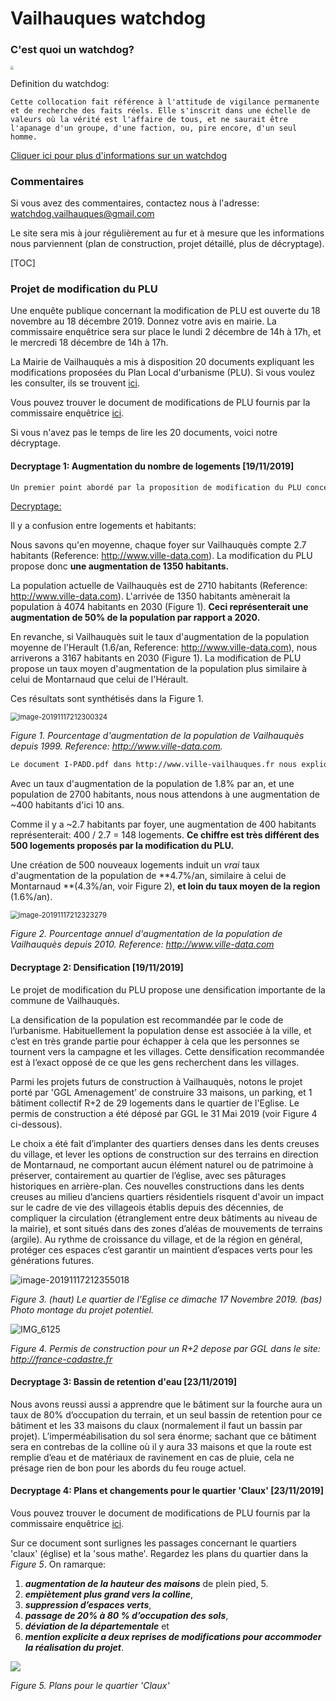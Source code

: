 # Vailhauques watchdog

### C'est quoi un watchdog?

<img src="https://www.watchdogri.org/img/Watson_the_watchdog.jpg" style="zoom:33%;" />

Definition du watchdog: 

```
Cette collocation fait référence à l'attitude de vigilance permanente et de recherche des faits réels. Elle s'inscrit dans une échelle de valeurs où la vérité est l'affaire de tous, et ne saurait être l'apanage d'un groupe, d'une faction, ou, pire encore, d'un seul homme.
```

[Cliquer ici pour plus d'informations sur un watchdog](https://blogs.mediapart.fr/jean-louis-legalery/blog/201108/le-concept-de-watchdog)

### Commentaires

Si vous avez des commentaires, contactez nous à l'adresse: watchdog.vailhauques@gmail.com

Le site sera mis à jour régulièrement au fur et à mesure que les informations nous parviennent (plan de construction, projet détaillé, plus de décryptage).

[TOC]

### Projet de modification du PLU

Une enquête publique concernant la modification de PLU est ouverte du 18 novembre au 18 décembre 2019. Donnez votre avis en mairie. La commissaire enquêtrice sera sur place le lundi 2 décembre de 14h à 17h, et le mercredi 18 décembre de 14h à 17h. 

La Mairie de Vailhauquès a mis à disposition 20 documents expliquant les modifications proposées du Plan Local d'urbanisme (PLU). Si vous voulez les consulter, ils se trouvent [ici](http://www.ville-vailhauques.fr).

Vous pouvez trouver le document de modifications de PLU fournis par la commissaire enquêtrice [ici](./DocumentsPLU_commissaireEnquetrice.pdf). 

Si vous n'avez pas le temps de lire les 20 documents, voici notre décryptage.

#### Decryptage 1: Augmentation du nombre de logements [19/11/2019]


```sh
Un premier point abordé par la proposition de modification du PLU concerne l'augmentation du nombre des logements. **Les documents proposent une augmentation de 500 logements** (Reference: http://www.ville-vailhauques.fr). 
```

<u>Decryptage:</u>

Il y a confusion entre logements et habitants:

Nous savons qu'en moyenne, chaque foyer sur Vailhauquès compte 2.7 habitants (Reference: http://www.ville-data.com). La modification du PLU propose donc **une augmentation de 1350 habitants.**


La population actuelle de Vailhauquès est de 2710 habitants (Reference: http://www.ville-data.com). L'arrivée de 1350 habitants amènerait la population à 4074 habitants en 2030 (Figure 1). **Ceci représenterait une augmentation de 50% de la population par rapport a 2020.**

En revanche, si Vailhauquès suit le taux d'augmentation de la population moyenne de l'Herault (1.6/an, Reference: http://www.ville-data.com), nous arriverons a 3167 habitants en 2030 (Figure 1). La modification de PLU propose un taux moyen d'augmentation de la population plus similaire à celui de Montarnaud que celui de l'Hérault. 

Ces résultats sont synthétisés dans la Figure 1.

<img src="index.assets/image-20191117212300324.png" alt="image-20191117212300324" style="zoom:80%;" />

*Figure 1. Pourcentage d'augmentation de la population de Vailhauquès depuis 1999. Reference: http://www.ville-data.com.*



```bash
Le document I-PADD.pdf dans http://www.ville-vailhauques.fr nous explique que le taux d'augmentation de la population est de 1.8% par an. 
```

Avec un taux d'augmentation de la population de 1.8% par an, et une population de 2700 habitants, nous nous attendons à une augmentation de ~400 habitants d'ici 10 ans. 

Comme il y a ~2.7 habitants par foyer, une augmentation de 400 habitants représenterait: 400 / 2.7 = 148 logements. **Ce chiffre est très différent des 500 logements proposés par la modification du PLU.**

Une création de 500 nouveaux logements induit un *vrai* taux d'augmentation de la population de **4.7%/an, similaire à celui de Montarnaud **(4.3%/an, voir Figure 2), **et loin du taux moyen de la region** (1.6%/an).

<img src="index.assets/image-20191117212323279.png" alt="image-20191117212323279" style="zoom:80%;" />

*Figure 2. Pourcentage annuel d'augmentation de la population de Vailhauquès depuis 2010. Reference: http://www.ville-data.com* 

#### Decryptage 2: Densification [19/11/2019]

Le projet de modification du PLU propose une densification importante de la commune de Vailhauquès.

La densification de la population est recommandée par le code de l’urbanisme. Habituellement la population dense est associée à la ville, et c’est en très grande partie pour échapper à cela que les personnes se tournent vers la campagne et les villages. Cette densification recommandée est à l’exact opposé de ce que les gens recherchent dans les villages.

Parmi les projets futurs de construction à Vailhauquès, notons le projet porté par 'GGL Amenagement' de construire 33 maisons, un parking, et 1 bâtiment collectif R+2 de 29 logements dans le quartier de l'Eglise. Le permis de construction a été déposé par GGL le 31 Mai 2019 (voir Figure 4 ci-dessous).

Le choix a été fait d’implanter des quartiers denses dans les dents creuses du village, et lever les options de construction sur des terrains en direction de Montarnaud, ne comportant aucun élément naturel ou de patrimoine à préserver, contairement au quartier de l’église, avec ses pâturages historiques en arrière-plan. Ces nouvelles constructions dans les dents creuses au milieu d’anciens quartiers résidentiels risquent d'avoir un impact sur le cadre de vie des villageois établis depuis des décennies, de compliquer la circulation (étranglement entre deux bâtiments au niveau de la mairie), et sont situés dans des zones d’aléas de mouvements de terrains (argile). Au rythme de croissance du village, et de la région en général, protéger ces espaces c’est garantir un maintient d’espaces verts pour les générations futures.



![image-20191117212355018](index.assets/image-20191117212355018.png)

*Figure 3. (haut) Le quartier de l'Eglise ce dimache 17 Novembre 2019. (bas) Photo montage du projet potentiel.*



![IMG_6125](index.assets/IMG_6125.jpg)

*Figure 4. Permis de construction pour un R+2 depose par GGL dans le site: http://france-cadastre.fr*



#### Decryptage 3: Bassin de retention d'eau [23/11/2019]

Nous avons reussi aussi a apprendre que le bâtiment sur la fourche aura un taux de 80% d’occupation du terrain, et un seul bassin de retention pour ce bâtiment et les 33 maisons du claux (normalement il faut un bassin par projet). L’imperméabilisation du sol sera énorme; sachant que ce bâtiment sera en contrebas de la colline où il y aura 33 maisons et que la route est remplie d’eau et de matériaux de ravinement en cas de pluie, cela ne présage rien de bon pour les abords du feu rouge actuel.

#### Decryptage 4: Plans et changements pour le quartier 'Claux'  [23/11/2019]

Vous pouvez trouver le document de modifications de PLU fournis par la commissaire enquêtrice [ici](./DocumentsPLU_commissaireEnquetrice.pdf). 

Sur ce document sont surlignes les passages concernant le quartiers 'claux' (église) et la 'sous mathe'. Regardez les plans du quartier dans la *Figure 5*. On ramarque: 

1. ***augmentation de la hauteur des maisons*** de plein pied, 5.
2. ***empiètement plus grand vers la colline***, 
3. ***suppression d’espaces verts***, 
4. ***passage de 20% à 80 % d’occupation des sols***, 
5. ***déviation de la départementale*** et 
6. ***mention explicite a deux reprises de modifications pour accommoder la réalisation du projet***. 

![](index.assets/Plans_Claux.png)

*Figure 5. Plans pour le quartier 'Claux'*

